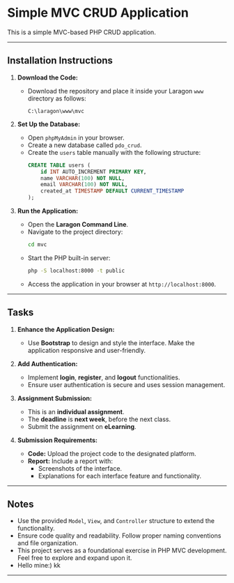 # Simple MVC CRUD Application

This is a simple MVC-based PHP CRUD application.

---

## Installation Instructions

1. **Download the Code:**
   - Download the repository and place it inside your Laragon `www` directory as follows:
     ```
     C:\laragon\www\mvc
     ```

2. **Set Up the Database:**
   - Open `phpMyAdmin` in your browser.
   - Create a new database called `pdo_crud`.
   - Create the `users` table manually with the following structure:
     ```sql
     CREATE TABLE users (
         id INT AUTO_INCREMENT PRIMARY KEY,
         name VARCHAR(100) NOT NULL,
         email VARCHAR(100) NOT NULL,
         created_at TIMESTAMP DEFAULT CURRENT_TIMESTAMP
     );
     ```

3. **Run the Application:**
   - Open the **Laragon Command Line**.
   - Navigate to the project directory:
     ```bash
     cd mvc
     ```
   - Start the PHP built-in server:
     ```bash
     php -S localhost:8000 -t public
     ```
   - Access the application in your browser at `http://localhost:8000`.

---

## Tasks

1. **Enhance the Application Design:**
   - Use **Bootstrap** to design and style the interface. Make the application responsive and user-friendly.

2. **Add Authentication:**
   - Implement **login**, **register**, and **logout** functionalities.
   - Ensure user authentication is secure and uses session management.

3. **Assignment Submission:**
   - This is an **individual assignment**.
   - The **deadline** is **next week**, before the next class.
   - Submit the assignment on **eLearning**.

4. **Submission Requirements:**
   - **Code:** Upload the project code to the designated platform.
   - **Report:** Include a report with:
     - Screenshots of the interface.
     - Explanations for each interface feature and functionality.

---

## Notes

- Use the provided `Model`, `View`, and `Controller` structure to extend the functionality.
- Ensure code quality and readability. Follow proper naming conventions and file organization.
- This project serves as a foundational exercise in PHP MVC development. Feel free to explore and expand upon it.
- Hello mine:) kk

---

